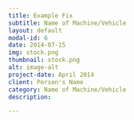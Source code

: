 ```yaml
---
title: Example Fix
subtitle: Name of Machine/Vehicle
layout: default
modal-id: 6
date: 2014-07-15
img: stock.png
thumbnail: stock.png
alt: image-alt
project-date: April 2014
client: Person's Name
category: Name of Machine/Vehicle
description: 

---
```

